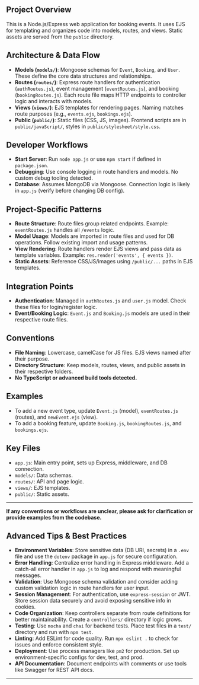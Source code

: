

## Project Overview

This is a Node.js/Express web application for booking events. It uses EJS for templating and organizes code into models, routes, and views. Static assets are served from the `public` directory.

## Architecture & Data Flow

- **Models (`models/`)**: Mongoose schemas for `Event`, `Booking`, and `User`. These define the core data structures and relationships.
- **Routes (`routes/`)**: Express route handlers for authentication (`authRoutes.js`), event management (`eventRoutes.js`), and booking (`bookingRoutes.js`). Each route file maps HTTP endpoints to controller logic and interacts with models.
- **Views (`views/`)**: EJS templates for rendering pages. Naming matches route purposes (e.g., `events.ejs`, `bookings.ejs`).
- **Public (`public/`)**: Static files (CSS, JS, images). Frontend scripts are in `public/javaScript/`, styles in `public/stylesheet/style.css`.

## Developer Workflows

- **Start Server**: Run `node app.js` or use `npm start` if defined in `package.json`.
- **Debugging**: Use console logging in route handlers and models. No custom debug tooling detected.
- **Database**: Assumes MongoDB via Mongoose. Connection logic is likely in `app.js` (verify before changing DB config).

## Project-Specific Patterns

- **Route Structure**: Route files group related endpoints. Example: `eventRoutes.js` handles all `/events` logic.
- **Model Usage**: Models are imported in route files and used for DB operations. Follow existing import and usage patterns.
- **View Rendering**: Route handlers render EJS views and pass data as template variables. Example: `res.render('events', { events })`.
- **Static Assets**: Reference CSS/JS/images using `/public/...` paths in EJS templates.

## Integration Points

- **Authentication**: Managed in `authRoutes.js` and `user.js` model. Check these files for login/register logic.
- **Event/Booking Logic**: `Event.js` and `Booking.js` models are used in their respective route files.

## Conventions

- **File Naming**: Lowercase, camelCase for JS files. EJS views named after their purpose.
- **Directory Structure**: Keep models, routes, views, and public assets in their respective folders.
- **No TypeScript or advanced build tools detected.**

## Examples

- To add a new event type, update `Event.js` (model), `eventRoutes.js` (routes), and `newEvent.ejs` (view).
- To add a booking feature, update `Booking.js`, `bookingRoutes.js`, and `bookings.ejs`.

## Key Files

- `app.js`: Main entry point, sets up Express, middleware, and DB connection.
- `models/`: Data schemas.
- `routes/`: API and page logic.
- `views/`: EJS templates.
- `public/`: Static assets.

---

**If any conventions or workflows are unclear, please ask for clarification or provide examples from the codebase.**
  
## Advanced Tips & Best Practices

- **Environment Variables**: Store sensitive data (DB URI, secrets) in a `.env` file and use the `dotenv` package in `app.js` for secure configuration.
- **Error Handling**: Centralize error handling in Express middleware. Add a catch-all error handler in `app.js` to log and respond with meaningful messages.
- **Validation**: Use Mongoose schema validation and consider adding custom validation logic in route handlers for user input.
- **Session Management**: For authentication, use `express-session` or JWT. Store session data securely and avoid exposing sensitive info in cookies.
- **Code Organization**: Keep controllers separate from route definitions for better maintainability. Create a `controllers/` directory if logic grows.
- **Testing**: Use `mocha` and `chai` for backend tests. Place test files in a `test/` directory and run with `npm test`.
- **Linting**: Add ESLint for code quality. Run `npx eslint .` to check for issues and enforce consistent style.
- **Deployment**: Use process managers like `pm2` for production. Set up environment-specific configs for dev, test, and prod.
- **API Documentation**: Document endpoints with comments or use tools like Swagger for REST API docs.

---
